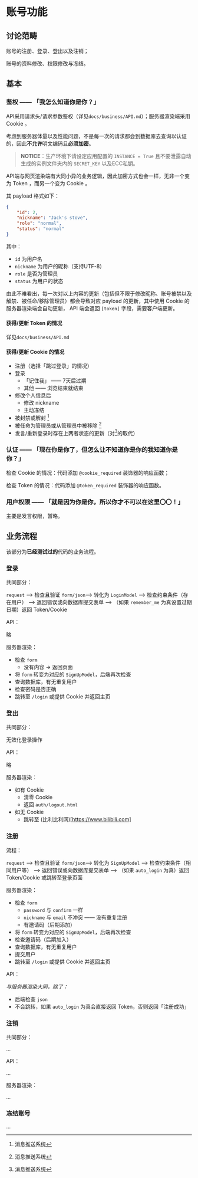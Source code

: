# 账号功能

## 讨论范畴

账号的注册、登录、登出以及注销；

账号的资料修改、权限修改与冻结。

## 基本

### 鉴权 —— 「我怎么知道你是你？」

API采用请求头/请求参数鉴权（详见`docs/business/API.md`）；服务器渲染端采用 Cookie 。

考虑到服务器体量以及性能问题，不是每一次的请求都会到数据库去查询以认证的，因此**不允许**明文编码且**必须加密**。

> **NOTICE**：生产环境下请设定应用配置的 `INSTANCE = True` 且不要泄露自动生成的实例文件夹内的 `SECRET_KEY` 以及ECC私钥。

API端与网页渲染端有大同小异的业务逻辑，因此加密方式也会一样，无非一个变为 Token ，而另一个变为 Cookie 。

其 payload 格式如下：

```json
{
    "id": 2,
    "nickname": "Jack's stove",
    "role": "normal",
    "status": "normal"
}
```

其中：

- `id` 为用户名
- `nickname` 为用户的昵称（支持UTF-8）
- `role` 是否为管理员
- `status` 为用户的状态

由此不难看出，每一次对以上内容的更新（包括但不限于修改昵称、账号被禁以及解禁、被任命/移除管理员）都会导致对应 payload 的更新，其中使用 Cookie 的服务器渲染端会自动更新， API 端会返回 `[token]` 字段，需要客户端更新。

#### 获得/更新 Token 的情况

详见`docs/business/API.md`

#### 获得/更新 Cookie 的情况

- 注册（选择「跳过登录」的情况）
- 登录
  - 「记住我」 —— 7天后过期
  - 其他 —— 浏览结束就结束
- 修改个人信息后
  - 修改 nickname
  - 主动冻结
- 被封禁或解封 [^push]
- 被任命为管理员或从管理员中被移除 [^push]
- 发言/重新登录时存在上两者状态的更新（对[^push]的取代）

[^push]: 消息推送系统

### 认证 —— 「现在你是你了，但怎么让不知道你是你的我知道你是你？」

检查 Cookie 的情况：代码添加 `@cookie_required` 装饰器的响应函数；

检查 Token 的情况：代码添加 `@token_required` 装饰器的响应函数。

### 用户权限 —— 「就是因为你是你，所以你才不可以在这里〇〇！」

主要是发言权限，暂略。

## 业务流程

该部分为**已经测试过的**代码的业务流程。

### 登录

共同部分：

`request` --> 检查且验证 `form/json`--> 转化为 `LoginModel` --> 检查约束条件（存在用户） --> 返回错误或向数据库提交表单 --> （如果 `remember_me` 为真设置过期日期）返回 Token/Cookie

API：

略

服务器渲染：

- 检查 `form`
  - 没有内容 -> 返回页面
- 将 `form` 转变为对应的 `SignUpModel`，后端再次检查
- 查询数据库，有无重复用户
- 检查密码是否正确
- 跳转至 `/login` 或提供 Cookie 并返回主页

### 登出

共同部分：

无效化登录操作

API：

略

服务器渲染：

- 如有 Cookie
  - 清零 Cookie
  - 返回 `auth/logout.html`
- 如无 Cookie
  - 跳转至 (比利比利网)[https://www.bilibili.com]

### 注册

流程：

`request` --> 检查且验证 `form/json`--> 转化为 `SignUpModel` --> 检查约束条件（相同用户等） --> 返回错误或向数据库提交表单 --> （如果 `auto_login` 为真）返回 Token/Cookie 或跳转至登录页面

服务器渲染：

- 检查 `form`
  - `password` 与 `confirm` 一样
  - `nickname` 与 `email` 不冲突 —— 没有重复注册
  - 有邀请码（后期添加）
- 将 `form` 转变为对应的 `SignUpModel`，后端再次检查
- 检查邀请码（后期加入）
- 查询数据库，有无重复用户
- 提交用户
- 跳转至 `/login` 或提供 Cookie 并返回主页

API：

_与服务器渲染大同，除了：_

- 后端检查 `json`
- 不会跳转，如果 `auto_login` 为真会直接返回 Token，否则返回「注册成功」

### 注销

共同部分：

...

API：

...

服务器渲染：

...

### 冻结账号

...
